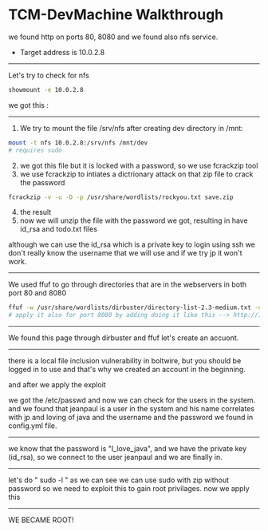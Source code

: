 # TCM-DevMachine Walkthrough

we found http on ports 80, 8080 and we found also nfs service.
- Target address is 10.0.2.8

---

Let's try to check for nfs
```bash
showmount -e 10.0.2.8
```
we got this :

---
1. We try to mount the file /srv/nfs after creating dev directory in /mnt:
```bash
mount -t nfs 10.0.2.8:/srv/nfs /mnt/dev 
# requires sudo
```
2. we got this file but it is locked with a password, so we use fcrackzip tool
3. we use fcrackzip to intiates a dictrionary attack on that zip file to crack the password
```bash
fcrackzip -v -u -D -p /usr/share/wordlists/rockyou.txt save.zip
```
4. the result
5. now we will unzip the file with the password we got, resulting in have id_rsa and todo.txt files

although we can use the id_rsa which is a private key to login using ssh we don't really know the username that we will use and if we try jp it won't work.

---
We used ffuf to go through directories that are in the webservers in both port 80 and 8080
```bash
ffuf -w /usr/share/wordlists/dirbuster/directory-list-2.3-medium.txt -u http://10.0.2.8//FUZZ
# apply it also for port 8080 by adding doing it like this --> http://10.0.2.8:8080
```

---
We found this page through dirbuster and ffuf
let's create an accuont.

---
there is a local file inclusion vulnerability in boltwire, but you should be logged in to use and that's why we created an account in the beginning.

and after we apply the exploit

we got the /etc/passwd and now we can check for the users in the system.
and we found that jeanpaul is a user in the system and his name correlates with jp and loving of java and the username and the password we found in config.yml file.


---
we know that the password is "I_love_java", and we have the private key (id_rsa), so we connect to the user jeanpaul and we are finally in.

---
let's do " sudo -l "
as we can see we can use sudo with zip without password so we need to exploit this to gain root privilages.
now we apply this

---
WE BECAME ROOT!
